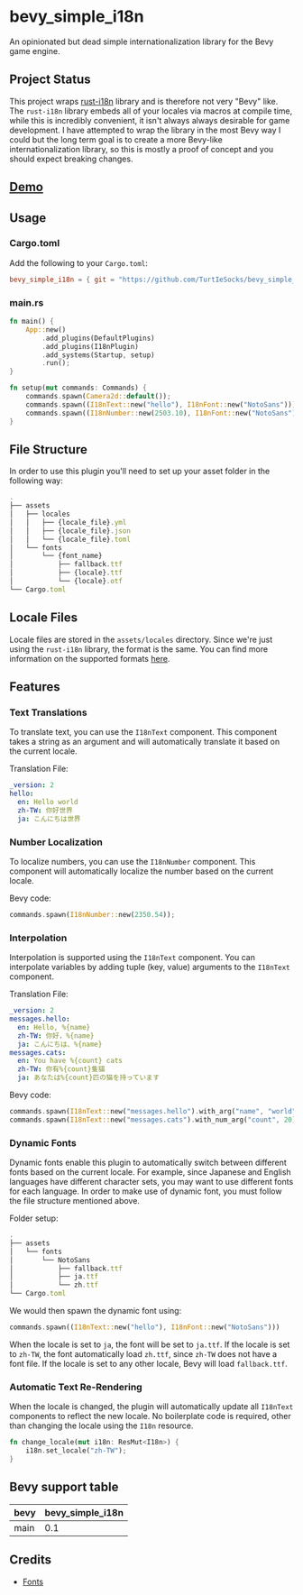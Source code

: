 # bevy_simple_i18n

An opinionated but dead simple internationalization library for the Bevy game engine.

## Project Status

This project wraps [rust-i18n](https://github.com/longbridgeapp/rust-i18n) library and is therefore not very "Bevy" like. The `rust-i18n` library embeds all of your locales via macros at compile time, while this is incredibly convenient, it isn't always always desirable for game development. I have attempted to wrap the library in the most Bevy way I could but the long term goal is to create a more Bevy-like internationalization library, so this is mostly a proof of concept and you should expect breaking changes.

## [Demo](https://turtiesocks.github.io/bevy_simple_i18n/)

## Usage

### Cargo.toml

Add the following to your `Cargo.toml`:

```toml
bevy_simple_i18n = { git = "https://github.com/TurtIeSocks/bevy_simple_i18n", branch = "main" }
```

### main.rs

```rust
fn main() {
    App::new()
        .add_plugins(DefaultPlugins)
        .add_plugins(I18nPlugin)
        .add_systems(Startup, setup)
        .run();
}

fn setup(mut commands: Commands) {
    commands.spawn(Camera2d::default());
    commands.spawn((I18nText::new("hello"), I18nFont::new("NotoSans")));
    commands.spawn((I18nNumber::new(2503.10), I18nFont::new("NotoSans")));
}
```

## File Structure

In order to use this plugin you'll need to set up your asset folder in the following way:

```ts
.
├── assets
│   ├── locales
│   │   ├── {locale_file}.yml
│   │   ├── {locale_file}.json
│   │   └── {locale_file}.toml
│   └── fonts
│       └── {font_name}
│           ├── fallback.ttf
│           ├── {locale}.ttf
│           └── {locale}.otf
└── Cargo.toml
```

## Locale Files

Locale files are stored in the `assets/locales` directory. Since we're just using the `rust-i18n` library, the format is the same. You can find more information on the supported formats [here](https://github.com/longbridgeapp/rust-i18n?tab=readme-ov-file#locale-file).

## Features

### Text Translations

To translate text, you can use the `I18nText` component. This component takes a string as an argument and will automatically translate it based on the current locale.

Translation File:

```yml
_version: 2
hello:
  en: Hello world
  zh-TW: 你好世界
  ja: こんにちは世界
```

### Number Localization

To localize numbers, you can use the `I18nNumber` component. This component will automatically localize the number based on the current locale.

Bevy code:

```rust
commands.spawn(I18nNumber::new(2350.54));
```

### Interpolation

Interpolation is supported using the `I18nText` component. You can interpolate variables by adding tuple (key, value) arguments to the `I18nText` component.

Translation File:

```yml
_version: 2
messages.hello:
  en: Hello, %{name}
  zh-TW: 你好，%{name}
  ja: こんにちは、%{name}
messages.cats:
  en: You have %{count} cats
  zh-TW: 你有%{count}隻貓
  ja: あなたは%{count}匹の猫を持っています
```

Bevy code:

```rust
commands.spawn(I18nText::new("messages.hello").with_arg("name", "world"));
commands.spawn(I18nText::new("messages.cats").with_num_arg("count", 20));
```

### Dynamic Fonts

Dynamic fonts enable this plugin to automatically switch between different fonts based on the current locale. For example, since Japanese and English languages have different character sets, you may want to use different fonts for each language. In order to make use of dynamic font, you must follow the file structure mentioned above.

Folder setup:

```ts
.
├── assets
│   └── fonts
│       └── NotoSans
│           ├── fallback.ttf
│           ├── ja.ttf
│           └── zh.ttf
└── Cargo.toml
```

We would then spawn the dynamic font using:

```rust
commands.spawn((I18nText::new("hello"), I18nFont::new("NotoSans")))
```

When the locale is set to `ja`, the font will be set to `ja.ttf`. If the locale is set to `zh-TW`, the font automatically load `zh.ttf`, since `zh-TW` does not have a font file. If the locale is set to any other locale, Bevy will load `fallback.ttf`.

### Automatic Text Re-Rendering

When the locale is changed, the plugin will automatically update all `I18nText` components to reflect the new locale. No boilerplate code is required, other than changing the locale using the `I18n` resource.

```rust
fn change_locale(mut i18n: ResMut<I18n>) {
    i18n.set_locale("zh-TW");
}
```

## Bevy support table

| bevy | bevy_simple_i18n |
| ---- | ---------------- |
| main | 0.1              |

## Credits

- [Fonts](https://fonts.google.com/noto/fonts)
